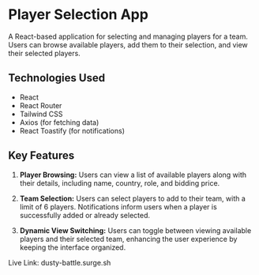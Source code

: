 

# Player Selection App

A React-based application for selecting and managing players for a team. Users can browse available players, add them to their selection, and view their selected players.

## Technologies Used

- React
- React Router
- Tailwind CSS
- Axios (for fetching data)
- React Toastify (for notifications)

## Key Features

1. **Player Browsing:** Users can view a list of available players along with their details, including name, country, role, and bidding price.

2. **Team Selection:** Users can select players to add to their team, with a limit of 6 players. Notifications inform users when a player is successfully added or already selected.

3. **Dynamic View Switching:** Users can toggle between viewing available players and their selected team, enhancing the user experience by keeping the interface organized.

Live Link:  dusty-battle.surge.sh
